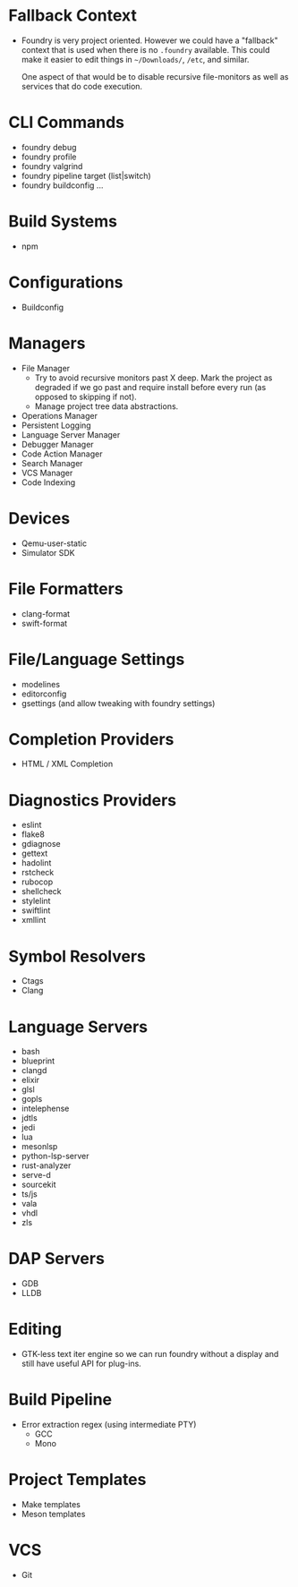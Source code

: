 # Fallback Context

 * Foundry is very project oriented. However we could have a "fallback"
   context that is used when there is no `.foundry` available. This could
   make it easier to edit things in `~/Downloads/`, `/etc`, and similar.

   One aspect of that would be to disable recursive file-monitors as well
   as services that do code execution.

# CLI Commands

 * foundry debug
 * foundry profile
 * foundry valgrind
 * foundry pipeline target (list|switch)
 * foundry buildconfig ...

# Build Systems

 * npm

# Configurations

 * Buildconfig

# Managers

 * File Manager
   * Try to avoid recursive monitors past X deep. Mark the project
     as degraded if we go past and require install before every
     run (as opposed to skipping if not).
   * Manage project tree data abstractions.
 * Operations Manager
 * Persistent Logging 
 * Language Server Manager
 * Debugger Manager
 * Code Action Manager
 * Search Manager
 * VCS Manager
 * Code Indexing

# Devices

 * Qemu-user-static
 * Simulator SDK

# File Formatters

 * clang-format
 * swift-format

# File/Language Settings

 * modelines
 * editorconfig
 * gsettings (and allow tweaking with foundry settings)

# Completion Providers

 * HTML / XML Completion

# Diagnostics Providers

 * eslint
 * flake8
 * gdiagnose
 * gettext
 * hadolint
 * rstcheck
 * rubocop
 * shellcheck
 * stylelint
 * swiftlint
 * xmllint

# Symbol Resolvers

 * Ctags
 * Clang

# Language Servers

 * bash
 * blueprint
 * clangd
 * elixir
 * glsl
 * gopls
 * intelephense
 * jdtls
 * jedi
 * lua
 * mesonlsp
 * python-lsp-server
 * rust-analyzer
 * serve-d
 * sourcekit
 * ts/js
 * vala
 * vhdl
 * zls

# DAP Servers

 * GDB
 * LLDB

# Editing

 * GTK-less text iter engine so we can run foundry without a display
   and still have useful API for plug-ins.

# Build Pipeline

 * Error extraction regex (using intermediate PTY)
   * GCC
   * Mono

# Project Templates

 * Make templates
 * Meson templates

# VCS

 * Git

